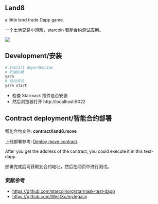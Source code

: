 ## Land8

a little land trade Dapp game.

一个土地交易小游戏，starcoin 智能合约测试应用。

![](https://raw.githubusercontent.com/hitop/land8/main/webui.png.png)

## Development/安装

``` sh
# Install dependencies
# 安装依赖
yarn
# 启动测试
yarn start
```

- 检查 Starmask 插件是否安装
- 然后浏览器打开 http://localhost:9022

## Contract deployment/智能合约部署

智能合约文件: **contract/land8.move**

上线部署参考: [Deploy move contract](https://developer.starcoin.org/en/tutorials/deploy_move_contract/).

After you get the address of the contract, you could execute it in this test-dapp.

部署完成后可获取到合约地址，然后在网页中进行测试。

### 贡献参考

- https://github.com/starcoinorg/starmask-test-dapp
- https://github.com/WestXu/mylegacy